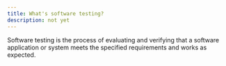```yaml
---
title: What's software testing?
description: not yet
---
```

Software testing is the process of evaluating and verifying that a software application or system meets the specified requirements and works as expected.
